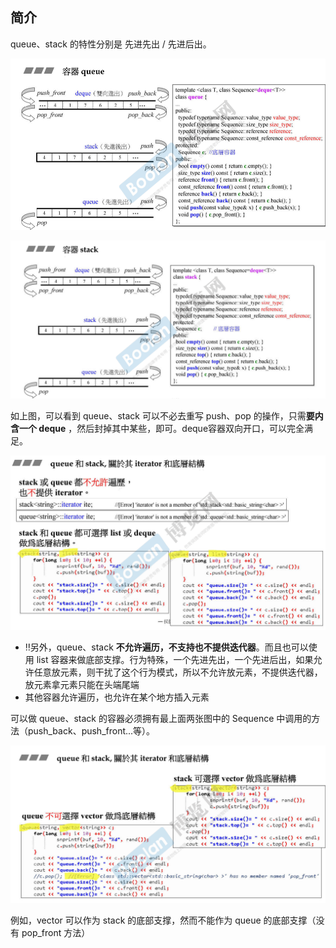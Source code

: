 ## 简介

queue、stack 的特性分别是 先进先出 / 先进后出。

![1680513552477](image/1680513552477.png)

![1680513724903](image/1680513724903.png)

如上图，可以看到 queue、stack 可以不必去重写 push、pop 的操作，只需**要内含一个 deque** ，然后封掉其中某些，即可。deque容器双向开口，可以完全满足。

![1680513879988](image/1680513879988.png)

+ ‼️另外，queue、stack **不允许遍历，不支持也不提供迭代器**。而且也可以使用 list 容器来做底部支撑。行为特殊，一个先进先出，一个先进后出，如果允许任意放元素，则干扰了这个行为模式，所以不允许放元素，不提供迭代器，放元素拿元素只能在头端尾端
+ 其他容器允许遍历，也允许在某个地方插入元素

可以做 queue、stack 的容器必须拥有最上面两张图中的 Sequence 中调用的方法（push_back、push_front...等）。

![1680514099225](image/1680514099225.png)

例如，vector 可以作为 stack 的底部支撑，然而不能作为 queue 的底部支撑（没有 pop_front 方法）

